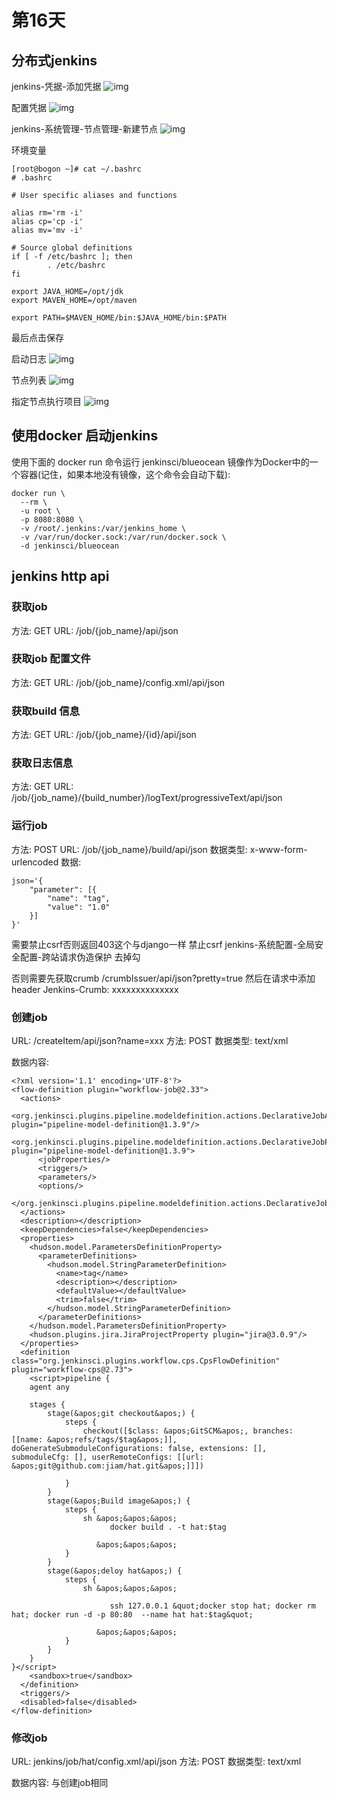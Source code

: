 # 第16天

## 分布式jenkins
jenkins-凭据-添加凭据
![img](./Chapter-16-code/pics/jenkins1.png)

配置凭据
![img](./Chapter-16-code/pics/jenkins2.png)


jenkins-系统管理-节点管理-新建节点
![img](./Chapter-16-code/pics/jenkins3.png)

环境变量
```
[root@bogon ~]# cat ~/.bashrc
# .bashrc

# User specific aliases and functions

alias rm='rm -i'
alias cp='cp -i'
alias mv='mv -i'

# Source global definitions
if [ -f /etc/bashrc ]; then
        . /etc/bashrc
fi

export JAVA_HOME=/opt/jdk
export MAVEN_HOME=/opt/maven

export PATH=$MAVEN_HOME/bin:$JAVA_HOME/bin:$PATH

```
最后点击保存

启动日志
![img](./Chapter-16-code/pics/jenkins5.png)

节点列表
![img](./Chapter-16-code/pics/jenkins6.png)

指定节点执行项目
![img](./Chapter-16-code/pics/jenkins7.png)

## 使用docker 启动jenkins

使用下面的 docker run 命令运行 jenkinsci/blueocean 镜像作为Docker中的一个容器(记住，如果本地没有镜像，这个命令会自动下载):

```
docker run \
  --rm \
  -u root \
  -p 8080:8080 \
  -v /root/.jenkins:/var/jenkins_home \
  -v /var/run/docker.sock:/var/run/docker.sock \
  -d jenkinsci/blueocean
```

## jenkins http api

### 获取job 

方法: GET 
URL: /job/{job_name}/api/json

### 获取job 配置文件
方法: GET
URL: /job/{job_name}/config.xml/api/json

### 获取build 信息

方法: GET
URL:  /job/{job_name}/{id}/api/json

### 获取日志信息

方法: GET
URL: /job/{job_name}/{build_number}/logText/progressiveText/api/json

### 运行job

方法: POST 
URL: /job/{job_name}/build/api/json
数据类型: x-www-form-urlencoded
数据: 
```
json='{
	"parameter": [{
		"name": "tag",
		"value": "1.0"
	}]
}'
```

需要禁止csrf否则返回403这个与django一样
禁止csrf
jenkins-系统配置-全局安全配置-跨站请求伪造保护 去掉勾

否则需要先获取crumb
/crumbIssuer/api/json?pretty=true
然后在请求中添加header
Jenkins-Crumb: xxxxxxxxxxxxxx


### 创建job

URL: /createItem/api/json?name=xxx
方法: POST
数据类型: text/xml

数据内容:
```
<?xml version='1.1' encoding='UTF-8'?>
<flow-definition plugin="workflow-job@2.33">
  <actions>
    <org.jenkinsci.plugins.pipeline.modeldefinition.actions.DeclarativeJobAction plugin="pipeline-model-definition@1.3.9"/>
    <org.jenkinsci.plugins.pipeline.modeldefinition.actions.DeclarativeJobPropertyTrackerAction plugin="pipeline-model-definition@1.3.9">
      <jobProperties/>
      <triggers/>
      <parameters/>
      <options/>
    </org.jenkinsci.plugins.pipeline.modeldefinition.actions.DeclarativeJobPropertyTrackerAction>
  </actions>
  <description></description>
  <keepDependencies>false</keepDependencies>
  <properties>
    <hudson.model.ParametersDefinitionProperty>
      <parameterDefinitions>
        <hudson.model.StringParameterDefinition>
          <name>tag</name>
          <description></description>
          <defaultValue></defaultValue>
          <trim>false</trim>
        </hudson.model.StringParameterDefinition>
      </parameterDefinitions>
    </hudson.model.ParametersDefinitionProperty>
    <hudson.plugins.jira.JiraProjectProperty plugin="jira@3.0.9"/>
  </properties>
  <definition class="org.jenkinsci.plugins.workflow.cps.CpsFlowDefinition" plugin="workflow-cps@2.73">
    <script>pipeline {
    agent any
   
    stages {
        stage(&apos;git checkout&apos;) {
            steps {
                checkout([$class: &apos;GitSCM&apos;, branches: [[name: &apos;refs/tags/$tag&apos;]], doGenerateSubmoduleConfigurations: false, extensions: [], submoduleCfg: [], userRemoteConfigs: [[url: &apos;git@github.com:jiam/hat.git&apos;]]])
        
            }    
        }
        stage(&apos;Build image&apos;) {
            steps {
                sh &apos;&apos;&apos;
                      docker build . -t hat:$tag
                      
                   &apos;&apos;&apos;
            }
        }
        stage(&apos;deloy hat&apos;) {
            steps {
                sh &apos;&apos;&apos;
                      
                      ssh 127.0.0.1 &quot;docker stop hat; docker rm hat; docker run -d -p 80:80  --name hat hat:$tag&quot;
                      
                   &apos;&apos;&apos;
            }
        }
    }
}</script>
    <sandbox>true</sandbox>
  </definition>
  <triggers/>
  <disabled>false</disabled>
</flow-definition>
```

### 修改job

URL: jenkins/job/hat/config.xml/api/json
方法: POST
数据类型: text/xml

数据内容:
与创建job相同


